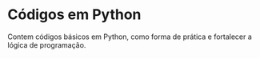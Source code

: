 # Códigos em Python
Contem códigos básicos em Python, como forma de prática e fortalecer a lógica de programação.
